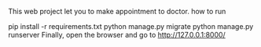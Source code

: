 

This web project let you to make appointment to doctor.
how to run

pip install -r requirements.txt
python manage.py migrate
python manage.py runserver
Finally, open the browser and go to http://127.0.0.1:8000/